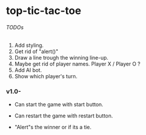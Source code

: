 # top-tic-tac-toe

###### TODOs

1. Add styling.
2. Get rid of "alert()"
3. Draw a line trough the winning line-up.
4. Maybe get rid of player names. Player X / Player O ?
5. Add AI bot.
6. Show which player's turn.

### v1.0-

- Can start the game with start button.

- Can restart the game with restart button.

- "Alert"s the winner or if its a tie.
